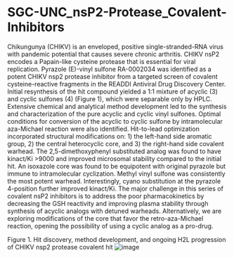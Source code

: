 # SGC-UNC_nsP2-Protease_Covalent-Inhibitors

Chikungunya (CHIKV) is an enveloped, positive single-stranded-RNA virus with pandemic potential that causes severe chronic arthritis. CHIKV nsP2 encodes a Papain-like cysteine protease that is essential for viral replication. Pyrazole (E)-vinyl sulfone RA-0002034 was identified as a potent CHIKV nsp2 protease inhibitor from a targeted screen of covalent cysteine-reactive fragments in the READDI Antiviral Drug Discovery Center. Initial resynthesis of the hit compound yielded a 1:1 mixture of acyclic (3) and cyclic sulfones (4) (Figure 1), which were separable only by HPLC. Extensive chemical and analytical method development led to the synthesis and characterization of the pure acyclic and cyclic vinyl sulfones. Optimal conditions for conversion of the acyclic to cyclic sulfone by intramolecular aza-Michael reaction were also identified. Hit-to-lead optimization incorporated structural modifications on: 1) the left-hand side aromatic group, 2) the central heterocyclic core, and 3) the right-hand side covalent warhead. The 2,5-dimethoxyphenyl substituted analog was found to have kinact/Ki >9000 and improved microsomal stability compared to the initial hit. An isoxazole core was found to be equipotent with original pyrazole but immune to intramolecular cyclization. Methyl vinyl sulfone was consistently the most potent warhead. Interestingly, cyano substitution at the pyrazole 4-position further improved kinact/Ki. The major challenge in this series of covalent nsP2 inhibitors is to address the poor pharmacokinetics by decreasing the GSH reactivity and improving plasma stability through synthesis of acyclic analogs with detuned warheads. Alternatively, we are exploring modifications of the core that favor the retro-aza-Michael reaction, opening the possibility of using a cyclic analog as a pro-drug.

Figure 1. Hit discovery, method development, and ongoing H2L progression of CHIKV nsp2 protease covalent hit
![image](https://github.com/StructuralGenomicsConsortium/SGC-UNC_nsP2-Protease_Covalent-Inhibitors/assets/162926266/39f019a0-31a1-433d-8387-76d0cf37e708)


